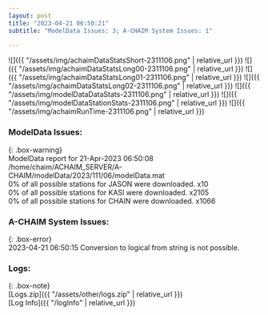 ```yaml
---
layout: post
title: "2023-04-21 06:50:21"
subtitle: "ModelData Issues: 3; A-CHAIM System Issues: 1"

---
```


![]({{ "/assets/img/achaimDataStatsShort-2311106.png" | relative_url }})
![]({{ "/assets/img/achaimDataStatsLong00-2311106.png" | relative_url }})
![]({{ "/assets/img/achaimDataStatsLong01-2311106.png" | relative_url }})
![]({{ "/assets/img/achaimDataStatsLong02-2311106.png" | relative_url }})
![]({{ "/assets/img/modelDataDataStats-2311106.png" | relative_url }})
![]({{ "/assets/img/modelDataStationStats-2311106.png" | relative_url }})
![]({{ "/assets/img/achaimRunTime-2311106.png" | relative_url }})


### ModelData Issues:  
  
{: .box-warning}  
 ModelData report for 21-Apr-2023 06:50:08   
 /home/chaim/ACHAIM_SERVER/A-CHAIM/modelData/2023/111/06/modelData.mat   
 0% of all possible stations for JASON were downloaded. x10   
 0% of all possible stations for KASI were downloaded. x2105   
 0% of all possible stations for CHAIN were downloaded. x1066   
  
### A-CHAIM System Issues:  
  
{: .box-error}  
2023-04-21 06:50:15 Conversion to logical from string is not possible.  

### Logs:  
  
{: .box-note}  
[Logs.zip]({{ "/assets/other/logs.zip" | relative_url }})  
[Log Info]({{ "/logInfo" | relative_url }})  
